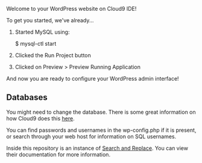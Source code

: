
Welcome to your WordPress website on Cloud9 IDE!

To get you started, we've already...

1) Started MySQL using:

   $ mysql-ctl start

2) Clicked the Run Project button

3) Clicked on Preview > Preview Running Application

And now you are ready to configure your WordPress admin interface!

## Databases

You might need to change the database. There is some great information on how Cloud9 does this [here](https://community.c9.io/t/setting-up-mysql/1718).

You can find passwords and usernames in the wp-config.php if it is present, or search through your web host for information on SQL usernames.

Inside this repository is an instance of [Search and Replace](https://github.com/interconnectit/Search-Replace-DB). You can view their documentation for more information.
